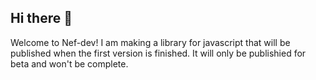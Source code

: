 ## Hi there 👋
Welcome to Nef-dev!
I am making a library for javascript that will be published when the first version is finished. It will only be publishied for beta and won't be complete.
